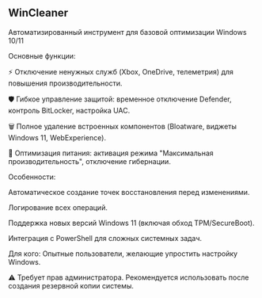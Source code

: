 ## WinCleaner
Автоматизированный инструмент для базовой оптимизации Windows 10/11

Основные функции:

⚡ Отключение ненужных служб (Xbox, OneDrive, телеметрия) для повышения производительности.

🛡️ Гибкое управление защитой: временное отключение Defender, контроль BitLocker, настройка UAC.

🗑️ Полное удаление встроенных компонентов (Bloatware, виджеты Windows 11, WebExperience).

🔋 Оптимизация питания: активация режима "Максимальная производительность", отключение гибернации.

Особенности:

Автоматическое создание точек восстановления перед изменениями.

Логирование всех операций.

Поддержка новых версий Windows 11 (включая обход TPM/SecureBoot).

Интеграция с PowerShell для сложных системных задач.

Для кого:
Опытные пользователи, желающие упростить настройку Windows.

⚠️ Требует прав администратора. Рекомендуется использовать после создания резервной копии системы.
